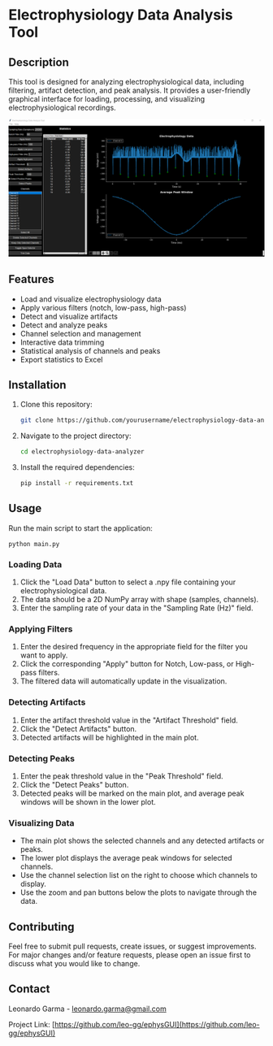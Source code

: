 # Electrophysiology Data Analysis Tool

## Description
This tool is designed for analyzing electrophysiological data, including filtering, artifact detection, and peak analysis. It provides a user-friendly graphical interface for loading, processing, and visualizing electrophysiological recordings.

![ephysGUI](data/GUI_screenshot.png "ephysGUI")

## Features
- Load and visualize electrophysiology data
- Apply various filters (notch, low-pass, high-pass)
- Detect and visualize artifacts
- Detect and analyze peaks
- Channel selection and management
- Interactive data trimming
- Statistical analysis of channels and peaks
- Export statistics to Excel

## Installation
1. Clone this repository:
   ```bash
   git clone https://github.com/yourusername/electrophysiology-data-analyzer.git
   ```
2. Navigate to the project directory:
   ```bash
   cd electrophysiology-data-analyzer
   ```
3. Install the required dependencies:
   ```bash
   pip install -r requirements.txt
   ```

## Usage
Run the main script to start the application:

```
python main.py
```

### Loading Data

1. Click the "Load Data" button to select a .npy file containing your electrophysiological data.
2. The data should be a 2D NumPy array with shape (samples, channels).
3. Enter the sampling rate of your data in the "Sampling Rate (Hz)" field.

### Applying Filters

1. Enter the desired frequency in the appropriate field for the filter you want to apply.
2. Click the corresponding "Apply" button for Notch, Low-pass, or High-pass filters.
3. The filtered data will automatically update in the visualization.

### Detecting Artifacts

1. Enter the artifact threshold value in the "Artifact Threshold" field.
2. Click the "Detect Artifacts" button.
3. Detected artifacts will be highlighted in the main plot.

### Detecting Peaks

1. Enter the peak threshold value in the "Peak Threshold" field.
2. Click the "Detect Peaks" button.
3. Detected peaks will be marked on the main plot, and average peak windows will be shown in the lower plot.

### Visualizing Data

- The main plot shows the selected channels and any detected artifacts or peaks.
- The lower plot displays the average peak windows for selected channels.
- Use the channel selection list on the right to choose which channels to display.
- Use the zoom and pan buttons below the plots to navigate through the data.


## Contributing

Feel free to submit pull requests, create issues, or suggest improvements. For major changes and/or feature requests, please open an issue first to discuss what you would like to change.

## Contact

Leonardo Garma - leonardo.garma@gmail.com

Project Link: [https://github.com/leo-gg/ephysGUI](https://github.com/leo-gg/ephysGUI)

